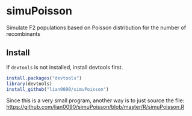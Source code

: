# simuPoisson
Simulate F2 populations based on Poisson distribution for the number of recombinants

## Install
If `devtools` is not installed, install devtools first. 

```R
install.packages("devtools")
library(devtools)
install_github("lian0090/simuPoisson")
```

Since this is a very small program, another way is to just source the file:
https://github.com/lian0090/simuPoisson/blob/master/R/simuPoisson.R
